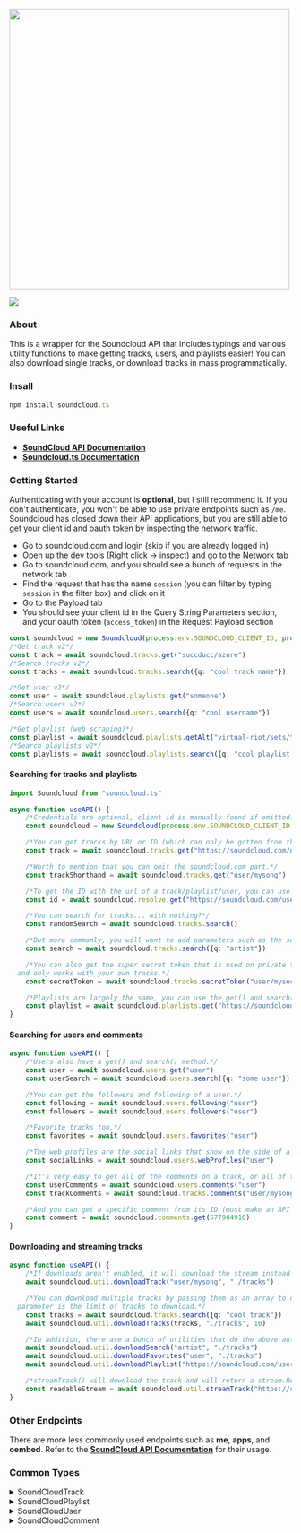 <div align="left">
  <p>
    <a href="https://moebits.github.io/soundcloud.ts/"><img src="https://raw.githubusercontent.com/Moebits/soundcloud.ts/master/images/soundcloud.tslogo.gif" width="500" /></a>
  </p>
  <p>
    <a href="https://nodei.co/npm/soundcloud.ts/"><img src="https://nodei.co/npm/soundcloud.ts.png" /></a>
  </p>
</div>

### About

This is a wrapper for the Soundcloud API that includes typings and various utility functions
to make getting tracks, users, and playlists easier! You can also download single tracks, or download tracks in mass programmatically.

### Insall

```ts
npm install soundcloud.ts
```

### Useful Links

-   [**SoundCloud API Documentation**](https://developers.soundcloud.com/docs/api/reference)
-   [**Soundcloud.ts Documentation**](https://moebits.github.io/soundcloud.ts/)

### Getting Started

Authenticating with your account is **optional**, but I still recommend it. If you don't authenticate, you won't be able to use private endpoints such as `/me`. Soundcloud has closed down their API applications, but you are still able to get your client id and oauth token by inspecting the network traffic.

-   Go to soundcloud.com and login (skip if you are already logged in)
-   Open up the dev tools (Right click -> inspect) and go to the Network tab
-   Go to soundcloud.com, and you should see a bunch of requests in the network tab
-   Find the request that has the name `session` (you can filter by typing `session` in the filter box) and click on it
-   Go to the Payload tab
-   You should see your client id in the Query String Parameters section, and your oauth token (`access_token`) in the Request Payload section

```ts
const soundcloud = new Soundcloud(process.env.SOUNDCLOUD_CLIENT_ID, process.env.SOUNDCLOUD_OAUTH_TOKEN)
/*Get track v2*/
const track = await soundcloud.tracks.get("succducc/azure")
/*Search tracks v2*/
const tracks = await soundcloud.tracks.search({q: "cool track name"})

/*Get user v2*/
const user = await soundcloud.playlists.get("someone")
/*Search users v2*/
const users = await soundcloud.users.search({q: "cool username"})

/*Get playlist (web scraping)*/
const playlist = await soundcloud.playlists.getAlt("virtual-riot/sets/throwback-ep")
/*Search playlists v2*/
const playlists = await soundcloud.playlists.search({q: "cool playlist name"})
```

#### Searching for tracks and playlists

```ts
import Soundcloud from "soundcloud.ts"

async function useAPI() {
    /*Credentials are optional, client id is manually found if omitted.*/
    const soundcloud = new Soundcloud(process.env.SOUNDCLOUD_CLIENT_ID, process.env.SOUNDCLOUD_OAUTH_TOKEN)

    /*You can get tracks by URL or ID (which can only be gotten from the API)*/
    const track = await soundcloud.tracks.get("https://soundcloud.com/user/mysong")

    /*Worth to mention that you can omit the soundcloud.com part.*/
    const trackShorthand = await soundcloud.tracks.get("user/mysong")

    /*To get the ID with the url of a track/playlist/user, you can use the resolve endpoint.*/
    const id = await soundcloud.resolve.get("https://soundcloud.com/user/mysong")

    /*You can search for tracks... with nothing?*/
    const randomSearch = await soundcloud.tracks.search()

    /*But more commonly, you will want to add parameters such as the search query.*/
    const search = await soundcloud.tracks.search({q: "artist"})

    /*You can also get the super secret token that is used on private tracks. Authentication required, 
  and only works with your own tracks.*/
    const secretToken = await soundcloud.tracks.secretToken("user/mysecretsong")

    /*Playlists are largely the same, you can use the get() and search() methods.*/
    const playlist = await soundcloud.playlists.get("https://soundcloud.com/user/sets/my-songs")
}
```

#### Searching for users and comments

```ts
async function useAPI() {
    /*Users also have a get() and search() method.*/
    const user = await soundcloud.users.get("user")
    const userSearch = await soundcloud.users.search({q: "some user"})

    /*You can get the followers and following of a user.*/
    const following = await soundcloud.users.following("user")
    const followers = await soundcloud.users.followers("user")

    /*Favorite tracks too.*/
    const favorites = await soundcloud.users.favorites("user")

    /*The web profiles are the social links that show on the side of a user's profile*/
    const socialLinks = await soundcloud.users.webProfiles("user")

    /*It's very easy to get all of the comments on a track, or all of the comments by a user.*/
    const userComments = await soundcloud.users.comments("user")
    const trackComments = await soundcloud.tracks.comments("user/mysong")

    /*And you can get a specific comment from its ID (must make an API call to get it).*/
    const comment = await soundcloud.comments.get(577904916)
}
```

#### Downloading and streaming tracks

```ts
async function useAPI() {
    /*If downloads aren't enabled, it will download the stream instead of the original file.*/
    await soundcloud.util.downloadTrack("user/mysong", "./tracks")

    /*You can download multiple tracks by passing them as an array to downloadTracks(). The third
  parameter is the limit of tracks to download.*/
    const tracks = await soundcloud.tracks.search({q: "cool track"})
    await soundcloud.util.downloadTracks(tracks, "./tracks", 10)

    /*In addition, there are a bunch of utilities that do the above automatically for convenience.*/
    await soundcloud.util.downloadSearch("artist", "./tracks")
    await soundcloud.util.downloadFavorites("user", "./tracks")
    await soundcloud.util.downloadPlaylist("https://soundcloud.com/user/sets/my-songs", "./tracks")

    /*streamTrack() will download the track and will return a stream.Readable automatically.*/
    const readableStream = await soundcloud.util.streamTrack("https://soundcloud.com/virtual-riot/emotionalrmx")
}
```

### Other Endpoints

There are more less commonly used endpoints such as **me**, **apps**, and **oembed**. Refer to the [**SoundCloud API Documentation**](https://developers.soundcloud.com/docs/api/reference) for their usage.

### Common Types

<details>
<summary>SoundCloudTrack</summary>

```ts
export interface SoundcloudTrack {
    comment_count: number
    full_duration: number
    downloadable: boolean
    created_at: string
    description: string | null
    media: {
        transcodings: SoundcloudTranscoding[]
    }
    title: string
    publisher_metadata: {
        id: number
        urn: string
        artist: string
        album_title: string
        contains_music: boolean
        upc_or_ean: string
        isrc: string
        explicit: boolean
        p_line: string
        p_line_for_display: string
        c_line: string
        c_line_for_display: string
        writer_composer: string
        release_title: string
    }
    duration: number
    has_downloads_left: boolean
    artwork_url: string
    public: boolean
    streamable: boolean
    tag_list: string
    genre: string
    id: number
    reposts_count: number
    state: "processing" | "failed" | "finished"
    label_name: string | null
    last_modified: string
    commentable: boolean
    policy: string
    visuals: string | null
    kind: string
    purchase_url: string | null
    sharing: "private" | "public"
    uri: string
    secret_token: string | null
    download_count: number
    likes_count: number
    urn: string
    license: SoundcloudLicense
    purchase_title: string | null
    display_date: string
    embeddable_by: "all" | "me" | "none"
    release_date: string
    user_id: number
    monetization_model: string
    waveform_url: string
    permalink: string
    permalink_url: string
    user: SoundcloudUser
    playback_count: number
}
```

</details>

<details>
<summary>SoundCloudPlaylist</summary>

```ts
export interface SoundcloudPlaylist {
    duration: number
    permalink_url: string
    reposts_count: number
    genre: string | null
    permalink: string
    purchase_url: string | null
    description: string | null
    uri: string
    label_name: string | null
    tag_list: string
    set_type: string
    public: boolean
    track_count: number
    user_id: number
    last_modified: string
    license: SoundcloudLicense
    tracks: SoundcloudTrack[]
    id: number
    release_date: string | null
    display_date: string
    sharing: "public" | "private"
    secret_token: string | null
    created_at: string
    likes_count: number
    kind: string
    title: string
    purchase_title: string | null
    managed_by_feeds: boolean
    artwork_url: string | null
    is_album: boolean
    user: SoundcloudUser
    published_at: string | null
    embeddable_by: "all" | "me" | "none"
}
```

</details>

<details>
<summary>SoundCloudUser</summary>

```ts
export interface SoundcloudUser {
    avatar_url: string
    city: string
    comments_count: number
    country_code: number | null
    created_at: string
    creator_subscriptions: SoundcloudCreatorSubscription[]
    creator_subscription: SoundcloudCreatorSubscription
    description: string
    followers_count: number
    followings_count: number
    first_name: string
    full_name: string
    groups_count: number
    id: number
    kind: string
    last_modified: string
    last_name: string
    likes_count: number
    playlist_likes_count: number
    permalink: string
    permalink_url: string
    playlist_count: number
    reposts_count: number | null
    track_count: number
    uri: string
    urn: string
    username: string
    verified: boolean
    visuals: {
        urn: string
        enabled: boolean
        visuals: SoundcloudVisual[]
        tracking: null
    }
}
```

</details>

<details>
<summary>SoundCloudComment</summary>

```ts
export interface SoundCloudComment {
    kind: "comment"
    id: number
    created_at: string
    user_id: number
    track_id: number
    timestamp: number
    body: string
    uri: string
    user: SoundCloudUserMini
    self: {
        urn: string
    }
}
```

</details>
